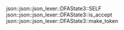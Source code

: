 json::json::json_lexer::DFAState3::SELF
json::json::json_lexer::DFAState3::is_accept
json::json::json_lexer::DFAState3::make_token
